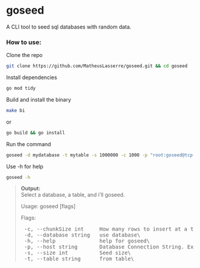 # goseed
A CLI tool to seed sql databases with random data.
### How to use:

Clone the repo

```bash
git clone https://github.com/MatheusLasserre/goseed.git && cd goseed
```

Install dependencies

```bash
go mod tidy
```

Build and install the binary

```bash
make bi
```
or

```bash
go build && go install
```

Run the command

```bash
goseed -d mydatabase -t mytable -s 1000000 -c 1000 -p "root:goseed@tcp(localhost:3306)/"
```

Use -h for help

```bash
goseed -h
```
>**Output:**\
>Select a database, a table, and i'll goseed.
>
>Usage:
  goseed [flags]
>
>Flags:
><pre> -c, --chunkSize int     How many rows to insert at a time. Default: 100. Recommended: 10000.\
>  -d, --database string   use database\
>  -h, --help              help for goseed\
>  -p, --host string       Database Connection String. Example: -p "root:goseed@tcp(localhost:3306)/"\
>  -s, --size int          Seed size\
>  -t, --table string      from table\</pre>

